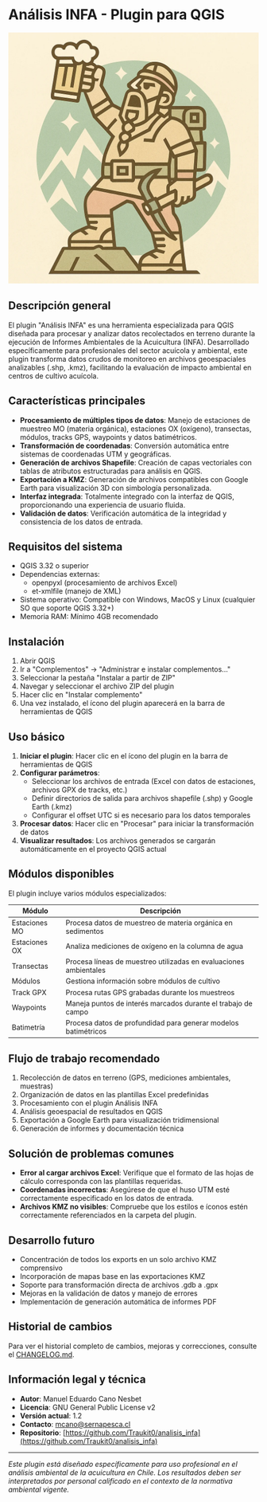 # Análisis INFA - Plugin para QGIS
![Chonque del Monte](/static/img/LOGO.png)

## Descripción general

El plugin "Análisis INFA" es una herramienta especializada para QGIS diseñada para procesar y analizar datos recolectados en terreno durante la ejecución de Informes Ambientales de la Acuicultura (INFA). Desarrollado específicamente para profesionales del sector acuícola y ambiental, este plugin transforma datos crudos de monitoreo en archivos geoespaciales analizables (.shp, .kmz), facilitando la evaluación de impacto ambiental en centros de cultivo acuícola.

## Características principales

- **Procesamiento de múltiples tipos de datos**: Manejo de estaciones de muestreo MO (materia orgánica), estaciones OX (oxígeno), transectas, módulos, tracks GPS, waypoints y datos batimétricos.
- **Transformación de coordenadas**: Conversión automática entre sistemas de coordenadas UTM y geográficas.
- **Generación de archivos Shapefile**: Creación de capas vectoriales con tablas de atributos estructuradas para análisis en QGIS.
- **Exportación a KMZ**: Generación de archivos compatibles con Google Earth para visualización 3D con simbología personalizada.
- **Interfaz integrada**: Totalmente integrado con la interfaz de QGIS, proporcionando una experiencia de usuario fluida.
- **Validación de datos**: Verificación automática de la integridad y consistencia de los datos de entrada.

## Requisitos del sistema

- QGIS 3.32 o superior
- Dependencias externas:
  - openpyxl (procesamiento de archivos Excel)
  - et-xmlfile (manejo de XML)
- Sistema operativo: Compatible con Windows, MacOS y Linux (cualquier SO que soporte QGIS 3.32+)
- Memoria RAM: Mínimo 4GB recomendado

## Instalación

1. Abrir QGIS
2. Ir a "Complementos" → "Administrar e instalar complementos..."
3. Seleccionar la pestaña "Instalar a partir de ZIP"
4. Navegar y seleccionar el archivo ZIP del plugin
5. Hacer clic en "Instalar complemento"
6. Una vez instalado, el ícono del plugin aparecerá en la barra de herramientas de QGIS

## Uso básico

1. **Iniciar el plugin**: Hacer clic en el ícono del plugin en la barra de herramientas de QGIS
2. **Configurar parámetros**:
   - Seleccionar los archivos de entrada (Excel con datos de estaciones, archivos GPX de tracks, etc.)
   - Definir directorios de salida para archivos shapefile (.shp) y Google Earth (.kmz)
   - Configurar el offset UTC si es necesario para los datos temporales
3. **Procesar datos**: Hacer clic en "Procesar" para iniciar la transformación de datos
4. **Visualizar resultados**: Los archivos generados se cargarán automáticamente en el proyecto QGIS actual

## Módulos disponibles

El plugin incluye varios módulos especializados:

| Módulo | Descripción |
|--------|-------------|
| Estaciones MO | Procesa datos de muestreo de materia orgánica en sedimentos |
| Estaciones OX | Analiza mediciones de oxígeno en la columna de agua |
| Transectas | Procesa líneas de muestreo utilizadas en evaluaciones ambientales |
| Módulos | Gestiona información sobre módulos de cultivo |
| Track GPX | Procesa rutas GPS grabadas durante los muestreos |
| Waypoints | Maneja puntos de interés marcados durante el trabajo de campo |
| Batimetría | Procesa datos de profundidad para generar modelos batimétricos |

## Flujo de trabajo recomendado

1. Recolección de datos en terreno (GPS, mediciones ambientales, muestras)
2. Organización de datos en las plantillas Excel predefinidas
3. Procesamiento con el plugin Análisis INFA
4. Análisis geoespacial de resultados en QGIS
5. Exportación a Google Earth para visualización tridimensional
6. Generación de informes y documentación técnica

## Solución de problemas comunes

- **Error al cargar archivos Excel**: Verifique que el formato de las hojas de cálculo corresponda con las plantillas requeridas.
- **Coordenadas incorrectas**: Asegúrese de que el huso UTM esté correctamente especificado en los datos de entrada.
- **Archivos KMZ no visibles**: Compruebe que los estilos e íconos estén correctamente referenciados en la carpeta del plugin.

## Desarrollo futuro

- Concentración de todos los exports en un solo archivo KMZ comprensivo
- Incorporación de mapas base en las exportaciones KMZ
- Soporte para transformación directa de archivos .gdb a .gpx
- Mejoras en la validación de datos y manejo de errores
- Implementación de generación automática de informes PDF

## Historial de cambios

Para ver el historial completo de cambios, mejoras y correcciones, consulte el [CHANGELOG.md](./CHANGELOG.md).

## Información legal y técnica

- **Autor**: Manuel Eduardo Cano Nesbet
- **Licencia**: GNU General Public License v2
- **Versión actual**: 1.2
- **Contacto**: mcano@sernapesca.cl
- **Repositorio**: [https://github.com/Traukit0/analisis_infa](https://github.com/Traukit0/analisis_infa)

---

*Este plugin está diseñado específicamente para uso profesional en el análisis ambiental de la acuicultura en Chile. Los resultados deben ser interpretados por personal calificado en el contexto de la normativa ambiental vigente.*